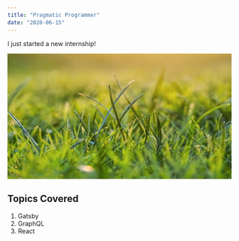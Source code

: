 ```yaml
---
title: "Pragmatic Programmer"
date: "2020-06-15"
---
```


I just started a new internship!

![Grass](./grass.jpg)

## Topics Covered

1. Gatsby
2. GraphQL
3. React